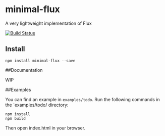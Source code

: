 minimal-flux
=========

A very lightweight implementation of Flux

[![Build Status](https://travis-ci.org/malte-wessel/minimal-flux.svg?branch=master)](https://travis-ci.org/malte-wessel/minimal-flux)

## Install

````
npm install minimal-flux --save
````

##Documentation

WIP

##Examples

You can find an example in `examples/todo`. Run the following commands in the `examples/todo/ directory:

````
npm install
npm build
````

Then open index.html in your browser.
